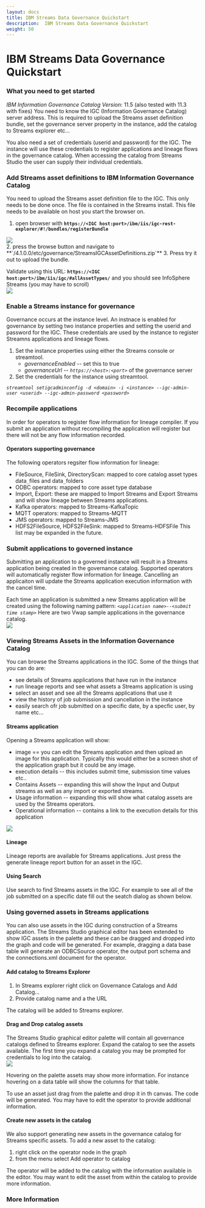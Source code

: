 ```yaml
---
layout: docs
title: IBM Streams Data Governance Quickstart
description:  IBM Streams Data Governance Quickstart
weight: 50
---
```

# IBM Streams Data Governance Quickstart

### What you need to get started
*IBM Information Governance Catalog*
*Version*: 11.5 (also tested with 11.3 with fixes)
You need to know the IGC (Information Governance Catalog) server address.  This is required to upload the Streams asset definition bundle, set the governance server property in the instance, add the catalog to Streams explorer etc...

You also need a set of credentials (userid and password) for the IGC.  The instance will use these credentials to register applications and lineage flows in the governance catalog.  When accessing the catalog from Streams Studio the user can supply their individual credentials.  

### Add Streams asset definitions to IBM Information Governance Catalog

You need to upload the Streams asset definition file to the IGC.  This only needs to be done once.  The file is contained in the Streams install.  This file needs to be available on host you start the browser on.

1. open browser with **`https://<IGC host:port>/ibm/iis/igc-rest-explorer/#!/bundles/registerBundle`**
<img src="/streamsx.documentation/images/governance/bundleupload.png" style=" margin-left:auto; margin-right:auto; display: block;" />
2. press the browse button and navigate to **`<streams_install>/4.1.0.0/etc/governance/StreamsIGCAssetDefinitions.zip`**
3. Press try it out to upload the bundle.

Validate using this URL: **`https://<IGC host:port>/ibm/iis/igc/#allAssetTypes/`**
and you should see InfoSphere Streams (you may have to scroll)
<img src="../../../../images/governance/infospherestreamscatalogassets.png" style="margin-left:auto; margin-right:auto; display: block;" />


### Enable a Streams instance for governance
Governance occurs at the instance level.  An instnace is enabled for governance by setting two instance properties and setting the userid and password for the IGC.  These credentials are used by the instance to register Streamns applications and lineage flows.

1. Set the instance properties using either the Streams console or streamtool.
   * *governanceEnabled* -- set this to true
   * *governanceUrl* -- *`https://<host>:<port>`* of the governance server
2. Set the credentials for the instance using streamtool.

*`streamtool setigcadminconfig -d <domain> -i <instance> --igc-admin-user <userid> --igc-admin-password <password>`*


### Recompile applications
In order for operators to register flow information for lineage  compiler.  If you submit an application without recompiling the application will register but there will not be any flow information recorded.

#### Operators supporting governance
The following operators regsiter flow information for lineage:
- FileSource, FileSink, DirectoryScan: mapped to core catalog asset types data`_`files  and data`_`folders 
- ODBC operators: mapped to core asset type database 
- Import, Export: these are mapped to Import Streams and Export Streams and will show lineage between Streams applications.
- Kafka operators:  mapped to Streams-KafkaTopic
- MQTT operators: mapped to Streams-MQTT
- JMS operators: mapped to Streams-JMS 
- HDFS2FileSource, HDFS2FileSink: mapped to Streams-HDFSFile
This list may be expanded in the future.

### Submit applications to governed instance
Submitting an application to a governed instance will result in a Streams application being created in the governance catalog.  Supported operators will automatically register flow information for lineage.  Cancelling an applicaiton will update the Streams application execution information with the cancel time.

Each time an application is submitted a new Streams application will be created using the following naming pattern:
*`<application name>--<submit time stamp>`*
Here are two Vwap sample applications in the governance catalog.
<img src="../../../../images/governance/streamsappincatalog.PNG" style="margin-left:auto; margin-right:auto; display: block;" />


### Viewing Streams Assets in the Information Governance Catalog
You can browse the Streams applications in the IGC. Some of the things that you can do are:
* see details of Streams applications that have run in the instance
* run lineage reports and see what assets a Streams application is using
* select an asset and see all the Streams applications that use it
* view the history of job submission and cancellation in the instance
* easily search ofr job submitted on a specific date, by a specfic user, by name etc...

#### Streams application
Opening a Streams application will show:
* image == you can edit the Streams application and then upload an image for this application.  Typically this would either be a screen shot of the application graph but it could be any image.
* execution details -- this includes submit time, submission time values etc..
* Contains Assets -- expanding this will show the Input and Output streams as well as any import or exported streams.
* Usage information -- expanding this will show what catalog assets are used by the Streams operators.
* Operational information -- contains a link to the execution details for this application
<img src="../../../../images/governance/vwapcatalogdetails.PNG" style="margin-left:auto; margin-right:auto; display: block;" />


#### Lineage
Lineage reports are available for Streams applications.  Just press the generate lineage report button for an asset in the IGC.  
#### Using Search
Use search to find Streams assets in the IGC.  For example to see all of the job submitted on a specific date fill out the seatch dialog as shown below.

### Using governed assets in Streams applications
You can also use assets in the IGC during construction of a Streams application.  The Streams Studio graphical editor has been extended to show IGC assets in the palette and these can be dragged and dropped into the graph and code will be generated.  For example, dragging a data base table will generate an ODBCSource operator, the output port schema and the connections.xml document for the operator.

#### Add catalog to Streams Explorer
1. In Streams explorer right click on Governance Catalogs and Add Catalog...
2. Provide catalog name and a the URL

The catalog will be added to Streams explorer.

#### Drag and Drop catalog assets
The Streams Studio graphical editor palette will contain all governance catalogs defined to Streams explorer.  Expand the catalog to see the assets available.  The first time you expand a catalog you may be prompted for credentials to log into the catalog.
<img src="../../../../images/governance/governancecatalogStudio.PNG" style="margin-left:auto; margin-right:auto; display: block;" />

Hovering on the palette assets may show more information.  For instance hovering on a data table will show the columns for that table.

To use an asset just drag from the palette and drop it in th canvas.  The code will be generated.  You may have to edit the operator to provide additional information.
#### Create new assets in the catalog
We also support generating new assets in the governance catalog for Streams specific assets.  To add a new asset to the catalog:
1. right click on the operator node in the graph
2. from the menu select Add operator to catalog

The operator will be added to the catalog with the information available in the editor.  You may want to edit the asset from within the catalog to provide more information.
### More Information
